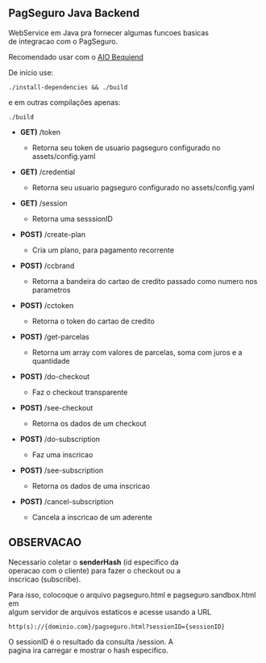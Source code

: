 PagSeguro Java Backend
------------------

WebService em Java pra fornecer algumas funcoes basicas  
de integracao com o PagSeguro.

Recomendado usar com o [AIO Bequiend](https://github.com/venosyd/aio_bequiend)  

De início use:

```
./install-dependencies && ./build
```

e em outras compilações apenas:

```
./build
```

- **GET)** /token
    - Retorna seu token de usuario pagseguro configurado no assets/config.yaml

- **GET)** /credential
    - Retorna seu usuario pagseguro configurado no assets/config.yaml

- **GET)** /session
    - Retorna uma sesssionID

- **POST)** /create-plan
    - Cria um plano, para pagamento recorrente

- **POST)** /ccbrand
    - Retorna a bandeira do cartao de credito passado como numero nos parametros

- **POST)** /cctoken
    - Retorna o token do cartao de credito

- **POST)** /get-parcelas
    - Retorna um array com valores de parcelas, soma com juros e a quantidade

- **POST)** /do-checkout
    - Faz o checkout transparente

- **POST)** /see-checkout
    - Retorna os dados de um checkout

- **POST)** /do-subscription
    - Faz uma inscricao

- **POST)** /see-subscription
    - Retorna os dados de uma inscricao

- **POST)** /cancel-subscription
    - Cancela a inscricao de um aderente

## OBSERVACAO

Necessario coletar o **senderHash** (id especifico da  
operacao com o cliente) para fazer o checkout ou a  
inscricao (subscribe).

Para isso, colocoque o arquivo pagseguro.html e pagseguro.sandbox.html em  
algum servidor de arquivos estaticos e acesse usando a URL  

```
http(s)://{dominio.com}/pagseguro.html?sessionID={sessionID}
```

O sessionID é o resultado da consulta /session. A  
pagina ira carregar e mostrar o hash especifico.

